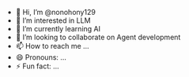- 👋 Hi, I’m @nonohony129
- 👀 I’m interested in LLM
- 🌱 I’m currently learning AI
- 💞️ I’m looking to collaborate on Agent development
- 📫 How to reach me ...
- 😄 Pronouns: ...
- ⚡ Fun fact: ...

<!---
nonohony129/nonohony129 is a ✨ special ✨ repository because its `README.md` (this file) appears on your GitHub profile.
You can click the Preview link to take a look at your changes.
--->
